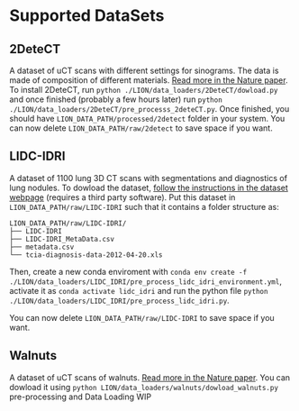 # Supported DataSets

## 2DeteCT

A dataset of uCT scans with different settings for sinograms. The data is made of composition of different materials. [Read more in the Nature paper](https://www.nature.com/articles/s41597-023-02484-6).
To install 2DeteCT, run `python ./LION/data_loaders/2DeteCT/dowload.py` and once finished (probably a few hours later) run `python ./LION/data_loaders/2DeteCT/pre_processs_2deteCT.py`. Once finished, you should have `LION_DATA_PATH/processed/2detect` folder in your system. You can now delete `LION_DATA_PATH/raw/2detect` to save space if you want. 

## LIDC-IDRI

A dataset of 1100 lung 3D CT scans with segmentations and diagnostics of lung nodules. To dowload the dataset, [follow the instructions in the dataset webpage](https://wiki.cancerimagingarchive.net/pages/viewpage.action?pageId=1966254) (requires a third party software). Put this dataset in `LION_DATA_PATH/raw/LIDC-IDRI` such that it contains a folder structure as:

```
LION_DATA_PATH/raw/LIDC-IDRI/
├── LIDC-IDRI
├── LIDC-IDRI_MetaData.csv
├── metadata.csv
└── tcia-diagnosis-data-2012-04-20.xls
```

Then, create a new conda enviroment with `conda env create -f ./LION/data_loaders/LIDC_IDRI/pre_process_lidc_idri_environment.yml`, activate it as `conda activate lidc_idri` and run the python file `python ./LION/data_loaders/LIDC_IDRI/pre_process_lidc_idri.py`. 

You can now delete `LION_DATA_PATH/raw/LIDC-IDRI` to save space if you want. 

## Walnuts
A dataset of uCT scans of walnuts. [Read more in the Nature paper](https://www.nature.com/articles/s41597-019-0235-y).
You can dowload it using `python LION/data_loaders/walnuts/dowload_walnuts.py`
pre-processing and Data Loading WIP
